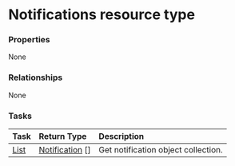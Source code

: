 # Notifications resource type



### Properties
None

### Relationships
None


### Tasks

| Task		   | Return Type	|Description|
|:---------------|:--------|:----------|
|[List](../api/notification_list.md) | [Notification](notification.md) [] |Get notification object collection. |

<!-- uuid: f2d7ed1d-29ed-4d47-a90a-e9ecdd28950d
2015-10-15 04:07:53 UTC -->
<!-- {
  "type": "#page.annotation",
  "description": "Notifications resource",
  "keywords": "",
  "section": "documentation",
  "tocPath": ""
}-->